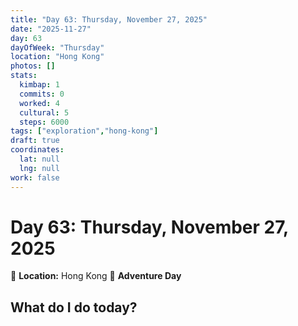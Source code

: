 ```yaml
---
title: "Day 63: Thursday, November 27, 2025"
date: "2025-11-27"
day: 63
dayOfWeek: "Thursday"
location: "Hong Kong"
photos: []
stats:
  kimbap: 1
  commits: 0
  worked: 4
  cultural: 5
  steps: 6000
tags: ["exploration","hong-kong"]
draft: true
coordinates:
  lat: null
  lng: null
work: false
---
```

# Day 63: Thursday, November 27, 2025

📍 **Location:** Hong Kong
🎒 **Adventure Day**

## What do I do today?


